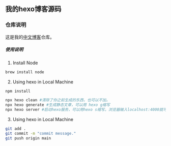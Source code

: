 ## 我的hexo博客源码

### 仓库说明
这是我的[中文博客](https://sheensong.top/blog/)仓库。

##### 使用说明

1. Install Node

```bash
brew install node
```

2. Using hexo in Local Machine

```bash
npm install

npx hexo clean #清除了你之前生成的东西，也可以不加。
npx hexo generate #生成静态文章，可以用 hexo g缩写
npx hexo server #启动hexo服务，可以用hexo s缩写。浏览器输入localhost:4000就可以看到你生成的博客
```

3. Using hexo in Local Machine

```bash
git add .
git commit -m "commit message."
git push origin main
```